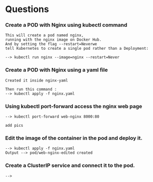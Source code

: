 # Questions 

### Create a POD with Nginx using kubectl command
```
This will create a pod named nginx, 
running with the nginx image on Docker Hub. 
And by setting the flag --restart=Neverwe 
tell Kubernetes to create a single pod rather than a Deployment:

--> kubectl run nginx --image=nginx --restart=Never
```

### Create a POD with Nginx using a yaml file
```
Created it inside nginx-yaml

Then run this command :
--> kubectl apply -f nginx.yaml 
```


### Using kubectl port-forward access the nginx web page
```
--> kubectl port-forward web-nginx 8000:80

add pics
```


### Edit the image of the container in the pod and deploy it.
```
--> kubectl apply -f nginx.yaml
Output --> pod/web-nginx-edited created
```

### Create a ClusterIP service and connect it to the pod.
```
--> 
```